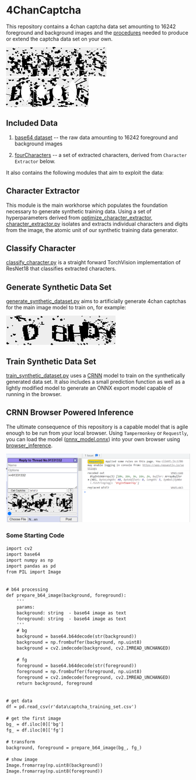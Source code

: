 # 4ChanCaptcha


This repository contains a 4chan captcha data set amounting to 16242 foreground and background images and the [procedures](/base64_captcha_scraper/base64_generator.py) needed to produce or extend the captcha data set on your own.


<img title="Background" alt="Background" src="/sample_images/background.png">

<img title="Foreground" alt="Foreground" src="/sample_images/foreground.png">


## Included Data

1. [base64 dataset](dataset/raw_base64_dataset.csv) -- the raw data amounting to 16242 foreground and background images

2. [fourCharacters](dataset/fourCharacters/) -- a set of extracted characters, derived from `Character Extractor` below.


It also contains the following modules that aim to exploit the data:

## Character Extractor

This module is the main workhorse which populates the foundation necessary to generate synthetic training data. Using a set of hyperparameters derived from [optimize_character_extractor](character_extractor/optimize_character_extractor.py), [character_extractor.py](character_extractor/character_extractor.py) isolates and extracts individual characters and digits from the image, the atomic unit of our synthetic training data generator.

## Classify Character

[classify_character.py](classify_character/classify_character.py) is a straight forward TorchVision implementation of ResNet18 that classifies extracted characters.

## Generate Synthetic Data Set

[generate_synthetic_dataset.py](generate_synthetic_dataset/generate_synthetic_dataset.py) aims to artificially generate 4chan captchas for the main image model to train on, for example:

<img title="Synthetic Captcha" alt="Synthetic Captcha" src="/sample_images/synthetic.png">


## Train Synthetic Data Set

[train_synthetic_dataset.py](train_synthetic_dataset/train_synthetic_dataset.py) uses a [CRNN](https://arxiv.org/pdf/1507.05717.pdf) model to train on the synthetically generated data set. It also includes a small prediction function as well as a lightly modified model to generate an ONNX export model capable of running in the browser.


## CRNN Browser Powered Inference

The ultimate consequence of this repository is a capable model that is agile enough to be run from your local browser. Using `Tampermonkey` or `Requestly`, you can load the model ([onnx_model.onnx](browser_inference/onnx_model.onnx)) into your own browser using [browser_inference](browser_inference/browser_inference.js).

<img title="Browser Inference" alt="Browser Inference" src="/sample_images/browser_out.png">


### Some Starting Code

```
import cv2
import base64
import numpy as np
import pandas as pd
from PIL import Image


# b64 processing
def prepare_b64_image(background, foreground):
    '''
    params:
    background: string  - base64 image as text
    foreground: string  - base64 image as text
    '''
    # bg
    background = base64.b64decode(str(background))
    background = np.frombuffer(background, np.uint8)
    background = cv2.imdecode(background, cv2.IMREAD_UNCHANGED)

    # fg
    foreground = base64.b64decode(str(foreground))
    foreground = np.frombuffer(foreground, np.uint8)
    foreground = cv2.imdecode(foreground, cv2.IMREAD_UNCHANGED)
    return background, foreground


# get data
df = pd.read_csv(r'data\captcha_training_set.csv')

# get the first image
bg_ = df.iloc[0]['bg']
fg_ = df.iloc[0]['fg']

# transform
background, foreground = prepare_b64_image(bg_, fg_)

# show image
Image.fromarray(np.uint8(background))
Image.fromarray(np.uint8(foreground))
```
